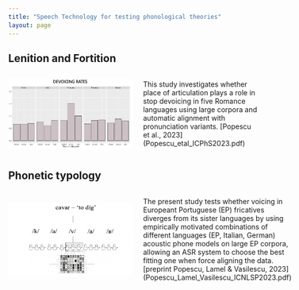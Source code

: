 ```yaml
---
title: "Speech Technology for testing phonological theories"
layout: page
---
```



## Lenition and Fortition

<div style="display: flex; align-items: center;">
    <img src="PoA_dev.png" alt="Your Image" style="width: 50%; margin-right: 20px;">
    <p>This study investigates whether place of articulation plays a role in stop devoicing in five Romance languages using large
corpora and automatic alignment with pronunciation variants. [Popescu et al., 2023](Popescu_etal_ICPhS2023.pdf)</p>
</div>



## Phonetic typology

<div style="display: flex; align-items: center;">
    <img src="cavar_site.png" alt="Your Image" style="width: 50%; margin-right: 20px;">
    <p>The present study tests whether voicing in Europeant Portuguese (EP) fricatives diverges from its sister languages by using empirically motivated combinations of different languages
(EP, Italian, German) acoustic phone models on large EP corpora, allowing an ASR system to choose the best fitting one when force aligning the data. [preprint Popescu, Lamel & Vasilescu, 2023](Popescu_Lamel_Vasilescu_ICNLSP2023.pdf)</p>
</div>



